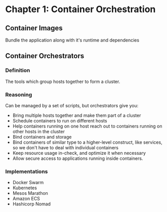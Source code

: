 # Chapter 1: Container Orchestration
## Container Images
Bundle the application along with it's runtime and dependencies

## Container Orchestrators
### Definition
The tools which group hosts together to form a cluster.

### Reasoning
Can be managed by a set of scripts, but orchestrators give you:

- Bring multiple hosts together and make them part of a cluster
- Schedule containers to run on different hosts
- Help containers running on one host reach out to containers running on other hosts in the cluster
- Bind containers and storage
- Bind containers of similar type to a higher-level construct, like services, so we don't have to deal with individual containers
- Keep resource usage in-check, and optimize it when necessary
- Allow secure access to applications running inside containers.

### Implementations
- Docker Swarm
- Kubernetes
- Mesos Marathon
- Amazon ECS
- Hashicorp Nomad
